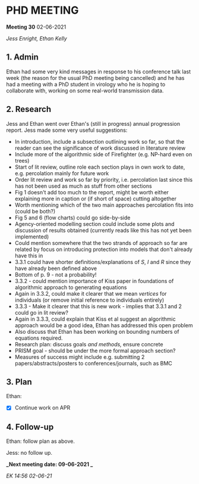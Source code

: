 # PHD MEETING

__Meeting 30__
02-06-2021


_Jess Enright,_
_Ethan Kelly_


## 1. Admin

Ethan had some very kind messages in response to his conference talk last week (the reason for the usual PhD meeting being cancelled) and he has had a meeting with a PhD student in virology who he is hoping to collaborate with, working on some real-world transmission data.


## 2. Research

Jess and Ethan went over Ethan's (still in progress) annual progression report. Jess made some very useful suggestions:
- In introduction, include a subsection outlining work so far, so that the reader can see the significance of work discussed in literature review
- Include more of the algorithmic side of Firefighter (e.g. NP-hard even on trees)
- Start of lit review, outline role each section plays in own work to date, e.g. percolation mainly for future work
- Order lit review and work so far by priority, i.e. percolation last since this has not been used as much as stuff from other sections
- Fig 1 doesn't add too much to the report, might be worth either explaining more in caption or (if short of space) cutting altogether
- Worth mentioning which of the two main approaches percolation fits into (could be both?)
- Fig 5 and 6 (flow charts) could go side-by-side
- Agency-oriented modelling section could include some plots and discussion of results obtained (currently reads like this has not yet been implemented)
- Could mention somewhere that the two strands of approach so far are related by focus on introducing protection into models that don't already have this in
- 3.3.1 could have shorter definitions/explanations of $S$, $I$ and $R$ since they have already been defined above
- Bottom of p. 9 - not a probability!
- 3.3.2 - could mention importance of Kiss paper in foundations of algorithmic approach to generating equations
- Again in 3.3.2, could make it clearer that we mean _vertices_ for individuals (or remove initial reference to individuals entirely)
- 3.3.3 - Make it clearer that this is new work  - implies that 3.3.1 and 2 could go in lit review?
- Again in 3.3.3, could explain that Kiss et al suggest an algorithmic approach would be a good idea, Ethan has addressed this open problem
- Also discuss that Ethan has been working on bounding numbers of equations required.
- Research plan: discuss goals _and methods,_ ensure concrete
- PRISM goal - should be under the more formal approach section?
- Measures of success might include e.g. submitting 2 papers/abstracts/posters to conferences/journals, such as BMC


## 3. Plan

Ethan:
- [X] Continue work on APR
 

## 4. Follow-up

Ethan: follow plan as above.

Jess: no follow up.


**_Next meeting date: 09-06-2021 _**



_EK 14:56 02-06-21_
